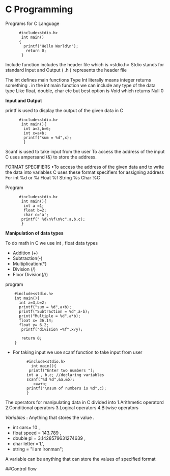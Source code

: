 # C Programming
Programs for C Language 



          #include<stdio.h>
           int main()
          {
            printf("Hello World\n");
             return 0;
           }



Include function includes the header file which is <stdio.h>
Stdio stands for standard Input and Output  ( .h ) represents the header file


The int  defines main functions Type 
 Int  literally means integer returns
 something . in the int  main function we can include any type of the data type
Like float, double, char etc but best option is Void which returns Null   0

**Input and Output**


printf is used to display the output of the given data in C 


          #include<stdio.h>
           int main(){
            int a=3,b=6;
            int x=a+b;
            printf("sum = %d",x);
            }

Scanf is used to take input from the user 
To access the address of the input C uses ampersand (&) to store the address.

FORMAT SPECIFIERS 
•To access the address of the given data and to write the data into variables C uses these format specifiers for assigning address 
For int %d or %i
    Float %f
    String %s
    Char %C

Program 

          #include<stdio.h>
           int main(){
            int a =1;
            float b=2;
            char c='a';
           printf(" %d\n%f\n%c",a,b,c);
           }

**Manipulation of data types** 

To do math in C we use int , float data types 
- Addition (+)
- Subtraction(-)
- Multiplication(*)
- Division (/)
- Floor Division(//)

program 

        #include<stdio.h>
        int main(){
          int a=3,b=2;
          printf("sum = %d",a+b);
          printf("Subtraction = %d",a-b);
          print("Multiple = %d",a*b);
          float x= 36.14;
          float y= 6.2;
           printf("division =%f",x/y);

           return 0;
        }


- For taking input we use scanf function to take input from user 

     
            #include<stdio.h>
              int main(){
             printf("Enter two numbers ");
            int a , b,c; //declaring variables 
            scanf("%d %d",&a,&b);
               c=a+b;
            printf("\nsum of numbers is %d",c);
            }

The operators for manipulating data in C divided into 
1.Arithmetic operatord 
2.Conditional operators
3.Logical operators 
4.Bitwise operators 


*Variables* : Anything that stores the value .

* int cars= 10 ,
* float speed = 143.789 ,
* double pi = 3.1428579631274639 ,
* char letter ='L',
* string = "I am Ironman";

A variable can be anything that can store the values of specified format 


##Control flow

